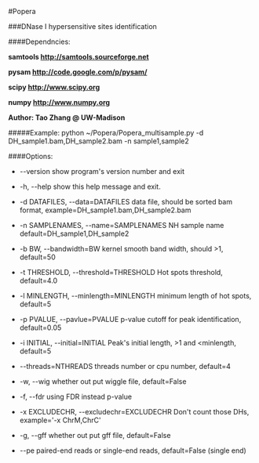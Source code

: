 #Popera

###DNase I hypersensitive sites identification

####Dependncies:

**samtools http://samtools.sourceforge.net**

**pysam http://code.google.com/p/pysam/**

**scipy http://www.scipy.org**

**numpy http://www.numpy.org**

**Author: Tao Zhang @ UW-Madison**

#####Example: 
python ~/Popera/Popera_multisample.py -d DH_sample1.bam,DH_sample2.bam -n sample1,sample2

####Options:

*  --version             show program's version number and exit

*  -h, --help            show this help message and exit.

*  -d DATAFILES, --data=DATAFILES  data file, should be sorted bam format,
                        example=DH_sample1.bam,DH_sample2.bam
                        
*  -n SAMPLENAMES, --name=SAMPLENAMES
                        NH sample name default=DH_sample1,DH_sample2
                        
* -b BW, --bandwidth=BW
                        kernel smooth band width, should >1, default=50                        
* -t THRESHOLD, --threshold=THRESHOLD
                        Hot spots threshold, default=4.0
                        
* -l MINLENGTH, --minlength=MINLENGTH
                        minimum length of hot spots, default=5
                        
* -p PVALUE, --pavlue=PVALUE
                        p-value cutoff for peak identification, default=0.05
                        
* -i INITIAL, --initial=INITIAL
                        Peak's initial length, >1 and <minlength, default=5
                        
* --threads=NTHREADS    threads number or cpu number, default=4
  
* -w, --wig             whether out put wiggle file, default=False
  
* -f, --fdr             using FDR instead p-value
  
* -x EXCLUDECHR, --excludechr=EXCLUDECHR
                        Don't count those DHs, example='-x ChrM,ChrC'
                        
* -g, --gff             whether out put gff file, default=False
  
* --pe                  paired-end reads or single-end reads, default=False
                        (single end)
